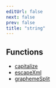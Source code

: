 ```yaml
---
editUrl: false
next: false
prev: false
title: "string"
---
```


## Functions

- [capitalize](/api/fabric/namespaces/util/namespaces/string/functions/capitalize/)
- [escapeXml](/api/fabric/namespaces/util/namespaces/string/functions/escapexml/)
- [graphemeSplit](/api/fabric/namespaces/util/namespaces/string/functions/graphemesplit/)
